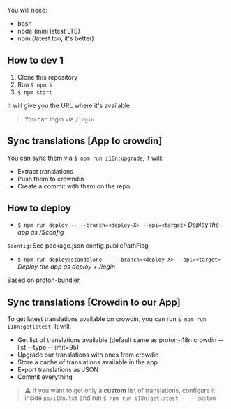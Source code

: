 You will need:
- bash
- node (mini latest LTS)
- npm (latest too, it's better)

## How to dev 1

1. Clone this repository
2. Run `$ npm i`
3. `$ npm start`

It will give you the URL where it's available.

> You can login via `/login`

## Sync translations [App  to crowdin]

You can sync them via `$ npm run i18n:upgrade`, it will:
- Extract translations
- Push them to crowndin
- Create a commit with them on the repo


## How to deploy

- `$ npm run deploy -- --branch=<deploy-X> --api=<target>`
_Deploy the app as /$config_

`$config`: See package.json config.publicPathFlag

- `$ npm run deploy:standalone -- --branch=<deploy-X> --api=<target>`
_Deploy the app as deploy + /login_

Based on [proton-bundler](https://github.com/ProtonMail/proton-bundler)

## Sync translations [Crowdin to our App]

To get latest translations available on crowdin, you can run `$ npm run i18n:getlatest`.
It will:
- Get list of translations available (default same as proton-i18n crowdin --list --type --limit=95)
- Upgrade our translations with ones from crowdin
- Store a cache of translations available in the app
- Export translations as JSON
- Commit everything

> :warning: If you want to get only a **custom** list of translations, configure it inside `po/i18n.txt` and run `$ npm run i18n:getlatest -- --custom`
